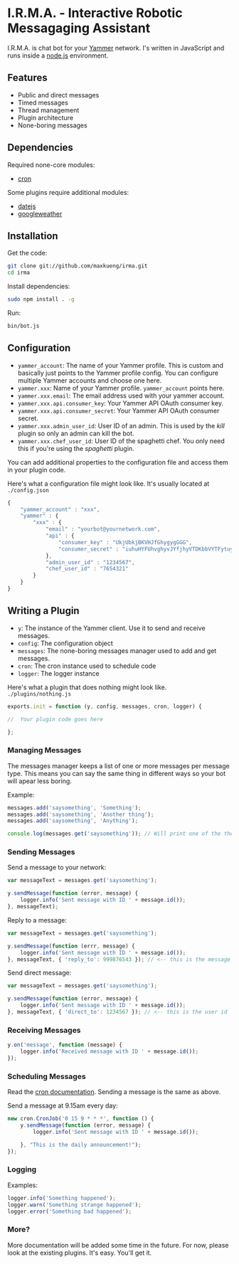 I.R.M.A. - Interactive Robotic Messagaging Assistant
====================================================

I.R.M.A. is chat bot for your [Yammer][yammer] network. I's written in
JavaScript and runs inside a [node.js][node] environment.

Features
--------

 - Public and direct messages
 - Timed messages
 - Thread management
 - Plugin architecture
 - None-boring messages

Dependencies
------------

Required none-core modules:

 - [cron][cron]

Some plugins require additional modules: 

 - [datejs][datejs]
 - [googleweather][googleweather]

Installation
------------

Get the code:

```sh
git clone git://github.com/maxkueng/irma.git
cd irma
```

Install dependencies:

```sh
sudo npm install . -g
```

Run:

```sh
bin/bot.js
```

Configuration
-------------

 - `yammer_account`: The name of your Yammer profile. This is custom and
   basically just points to the Yammer profile config. You can configure multiple
   Yammer accounts and choose one here.
 - `yammer.xxx`: Name of your Yammer profile. `yammer_account` points here.
 - `yammer.xxx.email`: The email address used with your yammer account.
 - `yammer.xxx.api.consumer_key`: Your Yammer API OAuth consumer key.
 - `yammer.xxx.api.consumer_secret`: Your Yammer API OAuth consumer secret.
 - `yammer.xxx.admin_user_id`: User ID of an admin. This is used by the _kill_
   plugin so only an admin can kill the bot.
 - `yammer.xxx.chef_user_id`: User ID of the spaghetti chef. You only need this
   if you're using the _spaghetti_ plugin.

You can add additional properties to the configuration file and access them in
your plugin code.

Here's what a configuration file might look like. It's usually located at
`./config.json`

```javascript
{
	"yammer_account" : "xxx", 
	"yammer" : {
		"xxx" : {
			"email" : "yourbot@yournetwork.com", 
			"api" : {
				"consumer_key" : "UkjUbkjBKVHJfGhygygGGG", 
				"consumer_secret" : "iuhuHYFUhvghyvJYfjhyVTDKbbVYTFytuyfUYvvVVVy"
			}, 
			"admin_user_id" : "1234567", 
			"chef_user_id" : "7654321"
		}
	}
}
```

Writing a Plugin
----------------

 - `y`: The instance of the Yammer client. Use it to send and receive messages.
 - `config`: The configuration object
 - `messages`: The none-boring messages manager used to add and get messages.
 - `cron`: The cron instance used to schedule code
 - `logger`: The logger instance

Here's what a plugin that does nothing might look like. `./plugins/nothing.js`

```javascript
exports.init = function (y, config, messages, cron, logger) {

//	Your plugin code goes here

};
```

### Managing Messages

The messages manager keeps a list of one or more messages per message type. This
means you can say the same thing in different ways so your bot will apear less
boring.

Example:

```javascript
messages.add('saysomething', 'Something');
messages.add('saysomething', 'Another thing');
messages.add('saysomething', 'Anything');

console.log(messages.get('saysomething')); // Will print one of the the above.
```

### Sending Messages

Send a message to your network:

```javascript
var messageText = messages.get('saysomething');

y.sendMessage(function (error, message) {
	logger.info('Sent message with ID ' + message.id());
}, messageText);
```
Reply to a message:

```javascript
var messageText = messages.get('saysomething');

y.sendMessage(function (errr, message) {
	logger.info('Sent message with ID ' + message.id());
}, messageText, { 'reply_to': 999876543 }); // <-- this is the message id
```

Send direct message:

```javascript
var messageText = messages.get('saysomething');

y.sendMessage(function (error, message) {
	logger.info('Sent message with ID ' + message.id());
}, messageText, { 'direct_to': 1234567 }); // <-- this is the user id
```

### Receiving Messages

```javascript
y.on('message', function (message) {
	logger.info('Received message with ID ' + message.id());
});
```

### Scheduling Messages

Read the [cron documentation][crondoc]. Sending a message is the same as above.

Send a message at 9.15am every day:

```javascript
new cron.CronJob('0 15 9 * * *', function () {
	y.sendMessage(function (error, message) {
		logger.info('Sent message with ID ' + message.id());

	}, "This is the daily announcement!");
});
```

### Logging

Examples:

```javascript
logger.info('Something happened');
logger.warn('Something strange happened');
logger.error('Something bad happened');
```


### More?

More documentation will be added some time in the future. For now, please look
at the existing plugins. It's easy. You'll get it.

[node]: http://nodejs.org/
[yammer]: https://www.yammer.com/
[datejs]: http://www.datejs.com/
[cron]: https://github.com/ncb000gt/node-cron
[crondoc]: https://github.com/ncb000gt/node-cron#readme
[googleweather]: https://github.com/maxkueng/node-googleweather
